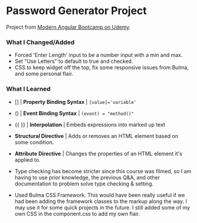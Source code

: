 # Password Generator Project

Project from [Modern Angular Bootcamp on Udemy](https://www.udemy.com/course/the-modern-angular-bootcamp/).

### What I Changed/Added

- Forced 'Enter Length' input to be a number input with a min and max.
- Set "Use Letters" to default to true and checked.
- CSS to keep widget off the top, fix some responsive issues from Bulma, and some personal flair.

### What I Learned

- [] | **Property Binding Syntax** | `[value]='variable'`
- () | **Event Binding Syntax** | `(event) = "method()" `
- {{ }} | **Interpolation** | Embeds expressions into marked up text

- **Structural Directive** | Adds or removes an HTML element based on some condition.
- **Attribute Directive** | Changes the properties of an HTML element it's applied to.

- Type checking has become stricter since this course was filmed, so I am having to use prior knowledge, the previous Q&A, and other documentation to problem solve type checking & setting.

- Used Bulma CSS Framework. This would have been really useful if we had been adding the framework classes to the markup along the way. I may use it for some quick projects in the future. I still added some of my own CSS in the component.css to add my own flair.
